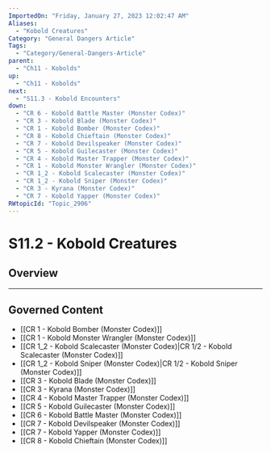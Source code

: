 ```yaml
---
ImportedOn: "Friday, January 27, 2023 12:02:47 AM"
Aliases:
  - "Kobold Creatures"
Category: "General Dangers Article"
Tags:
  - "Category/General-Dangers-Article"
parent:
  - "Ch11 - Kobolds"
up:
  - "Ch11 - Kobolds"
next:
  - "S11.3 - Kobold Encounters"
down:
  - "CR 6 - Kobold Battle Master (Monster Codex)"
  - "CR 3 - Kobold Blade (Monster Codex)"
  - "CR 1 - Kobold Bomber (Monster Codex)"
  - "CR 8 - Kobold Chieftain (Monster Codex)"
  - "CR 7 - Kobold Devilspeaker (Monster Codex)"
  - "CR 5 - Kobold Guilecaster (Monster Codex)"
  - "CR 4 - Kobold Master Trapper (Monster Codex)"
  - "CR 1 - Kobold Monster Wrangler (Monster Codex)"
  - "CR 1_2 - Kobold Scalecaster (Monster Codex)"
  - "CR 1_2 - Kobold Sniper (Monster Codex)"
  - "CR 3 - Kyrana (Monster Codex)"
  - "CR 7 - Kobold Yapper (Monster Codex)"
RWtopicId: "Topic_2906"
---
```

# S11.2 - Kobold Creatures
## Overview
---
## Governed Content
- [[CR 1 - Kobold Bomber (Monster Codex)]]
- [[CR 1 - Kobold Monster Wrangler (Monster Codex)]]
- [[CR 1_2 - Kobold Scalecaster (Monster Codex)|CR 1/2 - Kobold Scalecaster (Monster Codex)]]
- [[CR 1_2 - Kobold Sniper (Monster Codex)|CR 1/2 - Kobold Sniper (Monster Codex)]]
- [[CR 3 - Kobold Blade (Monster Codex)]]
- [[CR 3 - Kyrana (Monster Codex)]]
- [[CR 4 - Kobold Master Trapper (Monster Codex)]]
- [[CR 5 - Kobold Guilecaster (Monster Codex)]]
- [[CR 6 - Kobold Battle Master (Monster Codex)]]
- [[CR 7 - Kobold Devilspeaker (Monster Codex)]]
- [[CR 7 - Kobold Yapper (Monster Codex)]]
- [[CR 8 - Kobold Chieftain (Monster Codex)]]

